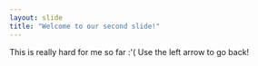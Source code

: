 ```yaml
---
layout: slide
title: "Welcome to our second slide!"
---
```

This is really hard for me so far :'(
Use the left arrow to go back!
